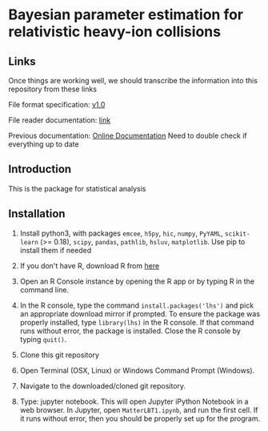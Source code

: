 Bayesian parameter estimation for relativistic heavy-ion collisions
===================================================================


Links
-----

Once things are working well, we should transcribe the information into this repository from these links

File format specification: [v1.0](https://www.evernote.com/l/ACWFCWrEcPxHPJ3_P0zUT74nuasCoL_DBmY)

File reader documentation: [link](https://www.evernote.com/l/ACXYRePvf2lNirII32b25Wg93rqD0kH1LSs)

Previous documentation: [Online Documentation](http://hic-param-est.readthedocs.io/en/latest/)
Need to double check if everything up to date



Introduction
------------

This is the package for statistical analysis


Installation
------------

1. Install python3, with packages `emcee`, `h5py`, `hic`, `numpy`, `PyYAML`, `scikit-learn` (>= 0.18), `scipy`, `pandas`, `pathlib`, `hsluv`, `matplotlib`.  Use pip to install them if needed

2. If you don't have R, download R from [here](https://cran.cnr.berkeley.edu/)

3. Open an R Console instance by opening the R app or by typing R in the command line.

4. In the R console, type the command `install.packages('lhs')` and pick an appropriate download mirror if prompted. To ensure the package was properly installed, type `library(lhs)` in the R console. If that command runs without error, the package is installed. Close the R console by typing `quit()`.

5. Clone this git repository

6. Open Terminal (OSX, Linux) or Windows Command Prompt (Windows).

7. Navigate to the downloaded/cloned git repository.

8. Type: jupyter notebook. This will open Jupyter iPython Notebook in a web browser.
In Jupyter, open `MatterLBT1.ipynb`, and run the first cell. If it runs without error, then you should be properly set up for the program.





